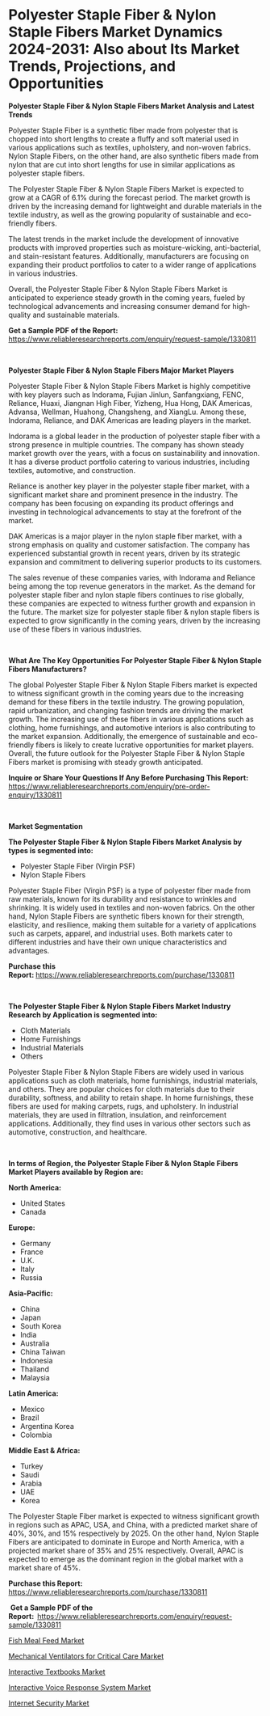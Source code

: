 <p><h1>Polyester Staple Fiber & Nylon Staple Fibers Market Dynamics 2024-2031: Also about Its Market Trends, Projections, and Opportunities</h1></p><p><strong>Polyester Staple Fiber & Nylon Staple Fibers Market Analysis and Latest Trends</strong></p>
<p><p>Polyester Staple Fiber is a synthetic fiber made from polyester that is chopped into short lengths to create a fluffy and soft material used in various applications such as textiles, upholstery, and non-woven fabrics. Nylon Staple Fibers, on the other hand, are also synthetic fibers made from nylon that are cut into short lengths for use in similar applications as polyester staple fibers.</p><p>The Polyester Staple Fiber & Nylon Staple Fibers Market is expected to grow at a CAGR of 6.1% during the forecast period. The market growth is driven by the increasing demand for lightweight and durable materials in the textile industry, as well as the growing popularity of sustainable and eco-friendly fibers. </p><p>The latest trends in the market include the development of innovative products with improved properties such as moisture-wicking, anti-bacterial, and stain-resistant features. Additionally, manufacturers are focusing on expanding their product portfolios to cater to a wider range of applications in various industries.</p><p>Overall, the Polyester Staple Fiber & Nylon Staple Fibers Market is anticipated to experience steady growth in the coming years, fueled by technological advancements and increasing consumer demand for high-quality and sustainable materials.</p></p>
<p><strong>Get a Sample PDF of the Report:&nbsp;</strong> <a href="https://www.reliableresearchreports.com/enquiry/request-sample/1330811">https://www.reliableresearchreports.com/enquiry/request-sample/1330811</a></p>
<p>&nbsp;</p>
<p><strong>Polyester Staple Fiber & Nylon Staple Fibers Major Market Players</strong></p>
<p><p>Polyester Staple Fiber & Nylon Staple Fibers Market is highly competitive with key players such as Indorama, Fujian Jinlun, Sanfangxiang, FENC, Reliance, Huaxi, Jiangnan High Fiber, Yizheng, Hua Hong, DAK Americas, Advansa, Wellman, Huahong, Changsheng, and XiangLu. Among these, Indorama, Reliance, and DAK Americas are leading players in the market.</p><p>Indorama is a global leader in the production of polyester staple fiber with a strong presence in multiple countries. The company has shown steady market growth over the years, with a focus on sustainability and innovation. It has a diverse product portfolio catering to various industries, including textiles, automotive, and construction.</p><p>Reliance is another key player in the polyester staple fiber market, with a significant market share and prominent presence in the industry. The company has been focusing on expanding its product offerings and investing in technological advancements to stay at the forefront of the market.</p><p>DAK Americas is a major player in the nylon staple fiber market, with a strong emphasis on quality and customer satisfaction. The company has experienced substantial growth in recent years, driven by its strategic expansion and commitment to delivering superior products to its customers.</p><p>The sales revenue of these companies varies, with Indorama and Reliance being among the top revenue generators in the market. As the demand for polyester staple fiber and nylon staple fibers continues to rise globally, these companies are expected to witness further growth and expansion in the future. The market size for polyester staple fiber & nylon staple fibers is expected to grow significantly in the coming years, driven by the increasing use of these fibers in various industries.</p></p>
<p>&nbsp;</p>
<p><strong>What Are The Key Opportunities For Polyester Staple Fiber & Nylon Staple Fibers Manufacturers?</strong></p>
<p><p>The global Polyester Staple Fiber & Nylon Staple Fibers market is expected to witness significant growth in the coming years due to the increasing demand for these fibers in the textile industry. The growing population, rapid urbanization, and changing fashion trends are driving the market growth. The increasing use of these fibers in various applications such as clothing, home furnishings, and automotive interiors is also contributing to the market expansion. Additionally, the emergence of sustainable and eco-friendly fibers is likely to create lucrative opportunities for market players. Overall, the future outlook for the Polyester Staple Fiber & Nylon Staple Fibers market is promising with steady growth anticipated.</p></p>
<p><strong>Inquire or Share Your Questions If Any Before Purchasing This Report:</strong> <a href="https://www.reliableresearchreports.com/enquiry/pre-order-enquiry/1330811">https://www.reliableresearchreports.com/enquiry/pre-order-enquiry/1330811</a></p>
<p>&nbsp;</p>
<p><strong>Market Segmentation</strong></p>
<p><strong>The Polyester Staple Fiber & Nylon Staple Fibers Market Analysis by types is segmented into:</strong></p>
<p><ul><li>Polyester Staple Fiber (Virgin PSF)</li><li>Nylon Staple Fibers</li></ul></p>
<p><p>Polyester Staple Fiber (Virgin PSF) is a type of polyester fiber made from raw materials, known for its durability and resistance to wrinkles and shrinking. It is widely used in textiles and non-woven fabrics. On the other hand, Nylon Staple Fibers are synthetic fibers known for their strength, elasticity, and resilience, making them suitable for a variety of applications such as carpets, apparel, and industrial uses. Both markets cater to different industries and have their own unique characteristics and advantages.</p></p>
<p><strong>Purchase this Report:&nbsp;</strong><a href="https://www.reliableresearchreports.com/purchase/1330811">https://www.reliableresearchreports.com/purchase/1330811</a></p>
<p>&nbsp;</p>
<p><strong>The Polyester Staple Fiber & Nylon Staple Fibers Market Industry Research by Application is segmented into:</strong></p>
<p><ul><li>Cloth Materials</li><li>Home Furnishings</li><li>Industrial Materials</li><li>Others</li></ul></p>
<p><p>Polyester Staple Fiber & Nylon Staple Fibers are widely used in various applications such as cloth materials, home furnishings, industrial materials, and others. They are popular choices for cloth materials due to their durability, softness, and ability to retain shape. In home furnishings, these fibers are used for making carpets, rugs, and upholstery. In industrial materials, they are used in filtration, insulation, and reinforcement applications. Additionally, they find uses in various other sectors such as automotive, construction, and healthcare.</p></p>
<p>&nbsp;</p>
<p><strong>In terms of Region, the Polyester Staple Fiber & Nylon Staple Fibers Market Players available by Region are:</strong></p>
<p>
    <p> <strong> North America: </strong>
        <ul>
            <li>United States</li>
            <li>Canada</li>
        </ul>
        </p> 
    <p> <strong> Europe: </strong>
        <ul>
            <li>Germany</li>
            <li>France</li>
            <li>U.K.</li>
            <li>Italy</li>
            <li>Russia</li>
        </ul>
        </p> 
    <p> <strong> Asia-Pacific: </strong>
        <ul>
            <li>China</li>
            <li>Japan</li>
            <li>South Korea</li>
            <li>India</li>
            <li>Australia</li>
            <li>China Taiwan</li>
            <li>Indonesia</li>
            <li>Thailand</li>
            <li>Malaysia</li>
        </ul>
        </p> 
    <p> <strong> Latin America: </strong>
        <ul>
            <li>Mexico</li>
            <li>Brazil</li>
            <li>Argentina Korea</li>
            <li>Colombia</li>
        </ul>
        </p> 
    <p> <strong> Middle East & Africa: </strong>
        <ul>
            <li>Turkey</li>
            <li>Saudi</li>
            <li>Arabia</li>
            <li>UAE</li>
            <li>Korea</li>
        </ul>
    </p>
    </p>
<p><p>The Polyester Staple Fiber market is expected to witness significant growth in regions such as APAC, USA, and China, with a predicted market share of 40%, 30%, and 15% respectively by 2025. On the other hand, Nylon Staple Fibers are anticipated to dominate in Europe and North America, with a projected market share of 35% and 25% respectively. Overall, APAC is expected to emerge as the dominant region in the global market with a market share of 45%.</p></p>
<p><strong>Purchase this Report: </strong><a href="https://www.reliableresearchreports.com/purchase/1330811">https://www.reliableresearchreports.com/purchase/1330811</a></p>
<p>&nbsp;<strong>Get a Sample PDF of the Report:&nbsp;&nbsp;</strong><a href="https://www.reliableresearchreports.com/enquiry/request-sample/1330811">https://www.reliableresearchreports.com/enquiry/request-sample/1330811</a></p>
<p><strong></strong></p>
<p><p><a href="https://github.com/AKSHATREPORTPRIME/Market-Research-Report-List-3/blob/main/fish-meal-feed-market.md">Fish Meal Feed Market</a></p><p><a href="https://github.com/mancsybtousav/Market-Research-Report-List-1/blob/main/mechanical-ventilators-for-critical-care-market.md">Mechanical Ventilators for Critical Care Market</a></p><p><a href="https://medium.com/@anndavis1924/interactive-textbooks-market-size-cagr-trends-2024-2030-024d67bd924e">Interactive Textbooks Market</a></p><p><a href="https://medium.com/@anndavis1924/interactive-voice-response-system-market-exploring-market-share-market-trends-and-future-growth-b945ce055df6">Interactive Voice Response System Market</a></p><p><a href="https://medium.com/@anndavis1924/internet-security-market-insight-market-trends-growth-forecasted-from-2024-to-2031-fa74775d4352">Internet Security Market</a></p></p>